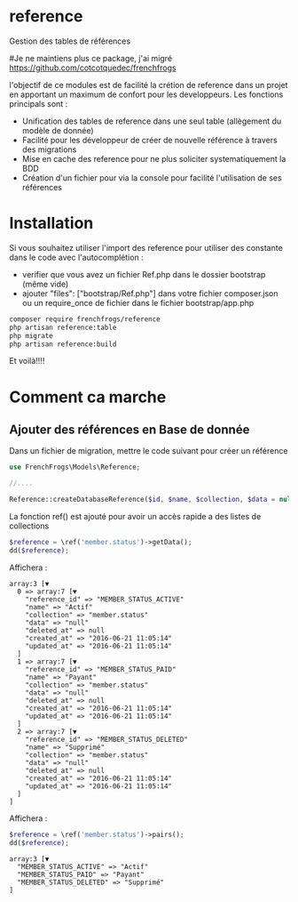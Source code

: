 # reference
Gestion des tables de références

#Je ne maintiens plus ce package, j'ai migré https://github.com/cotcotquedec/frenchfrogs

l'objectif de ce modules est de facilité la crétion de reference dans un projet en apportant un maximum de confort pour les developpeurs.
Les fonctions principals sont :
- Unification des tables de reference dans une seul table (allègement du modèle de donnée)
- Facilité pour les développeur de créer de nouvelle référence à travers des migrations
- Mise en cache des reference pour ne plus soliciter systematiquement la BDD
- Création d'un fichier pour via la console pour facilité l'utilisation de ses références

# Installation

Si vous souhaitez utiliser l'import des reference pour utiliser des constante dans le code avec l'autocomplétion :
- verifier que vous avez un fichier Ref.php dans le dossier bootstrap (même vide)
- ajouter "files": ["bootstrap/Ref.php"] dans votre fichier composer.json ou un require_once de fichier dans le fichier bootstrap/app.php


```bash
composer require frenchfrogs/reference
php artisan reference:table
php migrate
php artisan reference:build
```

Et voilà!!!!

# Comment ca marche

## Ajouter des références en Base de donnée

Dans un fichier de migration, mettre le code suivant pour créer un référence
```php
use FrenchFrogs\Models\Reference;

//....

Reference::createDatabaseReference($id, $name, $collection, $data = null );
```

La fonction ref() est ajouté pour avoir un accès rapide a des listes de collections

```php
$reference = \ref('member.status')->getData();
dd($reference);
```

Affichera : 
```
array:3 [▼
  0 => array:7 [▼
    "reference_id" => "MEMBER_STATUS_ACTIVE"
    "name" => "Actif"
    "collection" => "member.status"
    "data" => "null"
    "deleted_at" => null
    "created_at" => "2016-06-21 11:05:14"
    "updated_at" => "2016-06-21 11:05:14"
  ]
  1 => array:7 [▼
    "reference_id" => "MEMBER_STATUS_PAID"
    "name" => "Payant"
    "collection" => "member.status"
    "data" => "null"
    "deleted_at" => null
    "created_at" => "2016-06-21 11:05:14"
    "updated_at" => "2016-06-21 11:05:14"
  ]
  2 => array:7 [▼
    "reference_id" => "MEMBER_STATUS_DELETED"
    "name" => "Supprimé"
    "collection" => "member.status"
    "data" => "null"
    "deleted_at" => null
    "created_at" => "2016-06-21 11:05:14"
    "updated_at" => "2016-06-21 11:05:14"
  ]
]
```

Affichera : 
```php
$reference = \ref('member.status')->pairs();
dd($reference);
```

```
array:3 [▼
  "MEMBER_STATUS_ACTIVE" => "Actif"
  "MEMBER_STATUS_PAID" => "Payant"
  "MEMBER_STATUS_DELETED" => "Supprimé"
]
```









